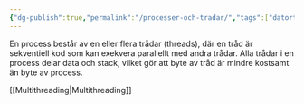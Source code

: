 ```yaml
---
{"dg-publish":true,"permalink":"/processer-och-tradar/","tags":["datorteknik"]}
---
```


En process består av en eller flera trådar (threads), där en tråd är sekventiell kod som kan exekvera parallellt med andra trådar. Alla trådar i en process delar data och stack, vilket gör att byte av tråd är mindre kostsamt än byte av process.

[[Multithreading\|Multithreading]]